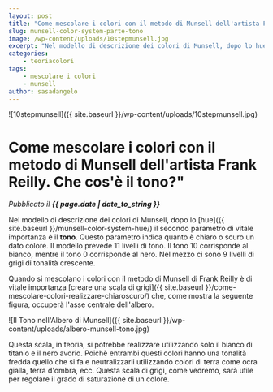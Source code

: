 ```yaml
---
layout: post
title: "Come mescolare i colori con il metodo di Munsell dell'artista Frank Reilly. Che cos'è il tono?"
slug: munsell-color-system-parte-tono
image: /wp-content/uploads/10stepmunsell.jpg
excerpt: "Nel modello di descrizione dei colori di Munsell, dopo lo hue il secondo parametro di vitale importanza è il tono. Questo parametro indica quanto è chiaro"
categories:
    - teoriacolori
tags:
    - mescolare i colori
    - munsell
author: sasadangelo
---
```


![10stepmunsell]({{ site.baseurl }}/wp-content/uploads/10stepmunsell.jpg)

# Come mescolare i colori con il metodo di Munsell dell'artista Frank Reilly. Che cos'è il tono?"
_Pubblicato il **{{ page.date | date_to_string }}**_

Nel modello di descrizione dei colori di Munsell, dopo lo [hue]({{ site.baseurl }}/munsell-color-system-hue/) il secondo parametro di vitale importanza è il **tono**. Questo parametro indica quanto è chiaro o scuro un dato colore. Il modello prevede 11 livelli di tono. Il tono 10 corrisponde al bianco, mentre il tono 0 corrisponde al nero. Nel mezzo ci sono 9 livelli di grigi di tonalità crescente.

Quando si mescolano i colori con il metodo di Munsell di Frank Reilly è di vitale importanza [creare una scala di grigi]({{ site.baseurl }}/come-mescolare-colori-realizzare-chiaroscuro/) che, come mostra la seguente figura, occuperà l'asse centrale dell'albero.

![Il Tono nell'Albero di Munsell]({{ site.baseurl }}/wp-content/uploads/albero-munsell-tono.jpg)

Questa scala, in teoria, si potrebbe realizzare utilizzando solo il bianco di titanio e il nero avorio. Poichè entrambi questi colori hanno una tonalità fredda quello che si fa e neutralizzarli utilizzando colori di terra come ocra gialla, terra d'ombra, ecc. Questa scala di grigi, come vedremo, sarà utile per regolare il grado di saturazione di un colore.
